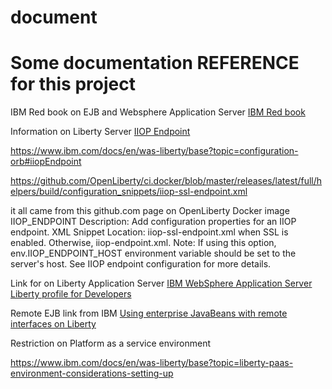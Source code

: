 ﻿# document

# Some documentation REFERENCE for this project

IBM Red book on EJB and Websphere Application Server
[IBM Red book](http://www.redbooks.ibm.com/redbooks/pdfs/sg248076.pdf)

Information on Liberty Server [IIOP Endpoint](https://github.com/OpenLiberty/ci.docker)

https://www.ibm.com/docs/en/was-liberty/base?topic=configuration-orb#iiopEndpoint

https://github.com/OpenLiberty/ci.docker/blob/master/releases/latest/full/helpers/build/configuration_snippets/iiop-ssl-endpoint.xml

it all came from this github.com page on OpenLiberty  Docker image
IIOP_ENDPOINT
Description: Add configuration properties for an IIOP endpoint.
XML Snippet Location: iiop-ssl-endpoint.xml when SSL is enabled. Otherwise, iiop-endpoint.xml.
Note: If using this option, env.IIOP_ENDPOINT_HOST environment variable should be set to the server's host. See IIOP endpoint configuration for more details.

Link for on Liberty Application Server
[IBM WebSphere Application Server Liberty profile for Developers](http://www.redbooks.ibm.com/redbooks/pdfs/sg248076.pdf)

Remote EJB link from IBM [Using enterprise JavaBeans with remote interfaces on Liberty](https://www.ibm.com/docs/en/was-liberty/nd?topic=liberty-using-enterprise-javabeans-remote-interfaces)


Restriction on Platform as a service environment

https://www.ibm.com/docs/en/was-liberty/base?topic=liberty-paas-environment-considerations-setting-up
